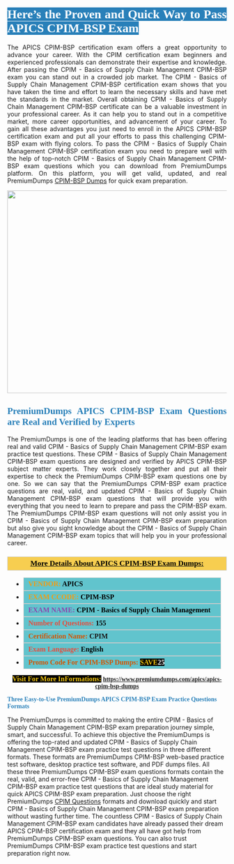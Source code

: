 <h1 style="text-align: justify;"><span style="color:#ffffff;"><span style="font-family:Georgia,serif;"><strong><span style="background-color:#2980b9;">Here’s the Proven and Quick Way to Pass APICS CPIM-BSP Exam</span></strong></span></span></h1>

<p style="text-align: justify;">The APICS CPIM-BSP certification exam offers a great opportunity to advance your career. With the CPIM certification exam beginners and experienced professionals can demonstrate their expertise and knowledge. After passing the CPIM - Basics of Supply Chain Management CPIM-BSP exam you can stand out in a crowded job market. The CPIM - Basics of Supply Chain Management CPIM-BSP certification exam shows that you have taken the time and effort to learn the necessary skills and have met the standards in the market. Overall obtaining CPIM - Basics of Supply Chain Management CPIM-BSP certificate can be a valuable investment in your professional career. As it can help you to stand out in a competitive market, more career opportunities, and advancement of your career. To gain all these advantages you just need to enroll in the APICS CPIM-BSP certification exam and put all your efforts to pass this challenging CPIM-BSP exam with flying colors. To pass the CPIM - Basics of Supply Chain Management CPIM-BSP certification exam you need to prepare well with the help of top-notch CPIM - Basics of Supply Chain Management CPIM-BSP exam questions which you can download from PremiumDumps platform. On this platform, you will get valid, updated, and real PremiumDumps <a href="https://www.premiumdumps.com/apics/apics-cpim-bsp-dumps">CPIM-BSP Dumps</a> for quick exam preparation.</p>

<p style="text-align: center;"><a href="https://www.premiumdumps.com/apics/apics-cpim-bsp-dumps"><img alt="" src="https://i.imgur.com/KJGzbJ2.jpeg" style="width: 700px; height: 465px;" /></a></p>

<h2 style="text-align: justify;"><span style="color:#2980b9;"><span style="font-family:Georgia,serif;"><strong>PremiumDumps APICS CPIM-BSP Exam Questions are Real and Verified by Experts</strong></span></span></h2>

<p style="text-align: justify;">The PremiumDumps is one of the leading platforms that has been offering real and valid CPIM - Basics of Supply Chain Management CPIM-BSP exam practice test questions. These CPIM - Basics of Supply Chain Management CPIM-BSP exam questions are designed and verified by APICS CPIM-BSP subject matter experts. They work closely together and put all their expertise to check the PremiumDumps CPIM-BSP exam questions one by one. So we can say that the PremiumDumps CPIM-BSP exam practice questions are real, valid, and updated CPIM - Basics of Supply Chain Management CPIM-BSP exam questions that will provide you with everything that you need to learn to prepare and pass the CPIM-BSP exam. The PremiumDumps CPIM-BSP exam questions will not only assist you in CPIM - Basics of Supply Chain Management CPIM-BSP exam preparation but also give you sight knowledge about the CPIM - Basics of Supply Chain Management CPIM-BSP exam topics that will help you in your professional career.</p>

<h3 style="background: #f7ce50; border: 1px solid rgb(204, 204, 204); padding: 5px 10px; text-align: center;"><span style="font-family:Georgia,serif;"><u><u><span style="color:#000000;"><span style="font-size:11pt"><span style="line-height:normal"><b><span style="font-size:13.0pt"><span cambria="">More Details About APICS CPIM-BSP Exam Dumps:</span></span></b></span></span></span></u></u></span></h3>

<ul>
	<li style="margin:0cm 10pt">
	<div style="background:#61c4cd; border: 1px solid rgb(204, 204, 204); padding: 5px 10px; text-align: justify;"><span style="font-family:Georgia,serif;"><span style="font-size:11pt"><span style="line-height:normal"><b><span style="font-size:12.0pt"><span new="" roman="" times=""><span style="color:#f39c12;">VENDOR:</span> <span style="color:#000000;">APICS</span></span></span></b></span></span></span></div>
	</li>
	<li style="margin:0cm 10pt">
	<div style="background: #61c4cd; border: 1px solid rgb(204, 204, 204); padding: 5px 10px; text-align: justify;"><span style="font-family:Georgia,serif;"><span style="font-size:11pt"><span style="line-height:normal"><b><span style="font-size:12.0pt"><span new="" roman="" times=""><span style="color:#f39c12;">EXAM CCODE:</span> <span style="color:#000000;">CPIM-BSP</span></span></span></b></span></span></span></div>
	</li>
	<li style="margin:0cm 10pt">
	<div style="background: #61c4cd; border: 1px solid rgb(204, 204, 204); padding: 5px 10px; text-align: justify;"><span style="font-family:Georgia,serif;"><span style="font-size:11pt"><span style="line-height:normal"><b><span style="font-size:12.0pt"><span new="" roman="" times=""><span style="color:#8e44ad;">EXAM NAME:</span> <span style="color:#000000;">CPIM - Basics of Supply Chain Management</span></span></span></b></span></span></span></div>
	</li>
	<li style="margin:0cm 10pt">
	<div style="background: #61c4cd; border: 1px solid rgb(204, 204, 204); padding: 5px 10px;"><span style="font-family:Georgia,serif;"><span style="font-size:11pt"><span style="line-height:normal"><b><span style="font-size:12.0pt"><span new="" roman="" times=""><span style="color:#e74c3c;">Number of Questions:</span><span style="color:#000000;"><span style="color:#f1c40f;"> </span>155</span></span></span></b></span></span></span></div>
	</li>
	<li style="margin:0cm 10pt">
	<div style="background: #61c4cd; border: 1px solid rgb(204, 204, 204); padding: 5px 10px; text-align: justify;"><span style="font-family:Georgia,serif;"><span style="font-size:11pt"><span style="line-height:normal"><b><span style="font-size:12.0pt"><span new="" roman="" times=""><span style="color:#d35400;">Certification Name:</span> CPIM</span></span></b></span></span></span></div>
	</li>
	<li style="margin:0cm 10pt">
	<div style="background: #61c4cd; border: 1px solid rgb(204, 204, 204); padding: 5px 10px; text-align: justify;"><span style="font-family:Georgia,serif;"><span style="font-size:11pt"><span style="line-height:normal"><b><span style="font-size:12.0pt"><span new="" roman="" times=""><span style="color:#e74c3c;">Exam Language:</span> <span style="color:#000000;">English</span></span></span></b></span></span></span></div>
	</li>
	<li style="margin:0cm 10pt">
	<div style="background: #61c4cd; border: 1px solid rgb(204, 204, 204); padding: 5px 10px;"><span style="font-family:Georgia,serif;"><span style="font-size:11pt"><span style="line-height:normal"><b><span style="font-size:12.0pt"><span new="" roman="" times=""><span style="color:#d35400;">Promo Code For CPIM-BSP Dumps:</span><span style="color:#f1c40f;"> <span style="background-color:#000000;">SAVE</span></span><span style="color:#ffffff;"><span style="background-color:#000000;">25</span></span></span></span></b></span></span></span></div>
	</li>
</ul>

<p style="text-align: center;"><span style="font-family:Georgia,serif;"><strong><span style="font-size:16px;"><span style="color:#f1c40f;"><span style="background-color:#000000;">Visit For More InFormations:</span></span></span> <a href="https://www.premiumdumps.com/apics/apics-cpim-bsp-dumps">https://www.premiumdumps.com/apics/apics-cpim-bsp-dumps</a></strong></span></p>

<p><span style="color:#2980b9;"><span style="font-family:Georgia,serif;"><strong><strong><strong>Three Easy-to-Use PremiumDumps APICS CPIM-BSP Exam Practice Questions Formats</strong></strong></strong></span></span></p>

<p>The PremiumDumps is committed to making the entire CPIM - Basics of Supply Chain Management CPIM-BSP exam preparation journey simple, smart, and successful. To achieve this objective the PremiumDumps is offering the top-rated and updated CPIM - Basics of Supply Chain Management CPIM-BSP exam practice test questions in three different formats. These formats are PremiumDumps CPIM-BSP web-based practice test software, desktop practice test software, and PDF dumps files. All these three PremiumDumps CPIM-BSP exam questions formats contain the real, valid, and error-free CPIM - Basics of Supply Chain Management CPIM-BSP exam practice test questions that are ideal study material for quick APICS CPIM-BSP exam preparation. Just choose the right PremiumDumps <a href="https://www.premiumdumps.com/apics/cpim-dumps">CPIM Questions</a> formats and download quickly and start CPIM - Basics of Supply Chain Management CPIM-BSP exam preparation without wasting further time. The countless CPIM - Basics of Supply Chain Management CPIM-BSP exam candidates have already passed their dream APICS CPIM-BSP certification exam and they all have got help from PremiumDumps CPIM-BSP exam questions. You can also trust PremiumDumps CPIM-BSP exam practice test questions and start preparation right now.</p>
